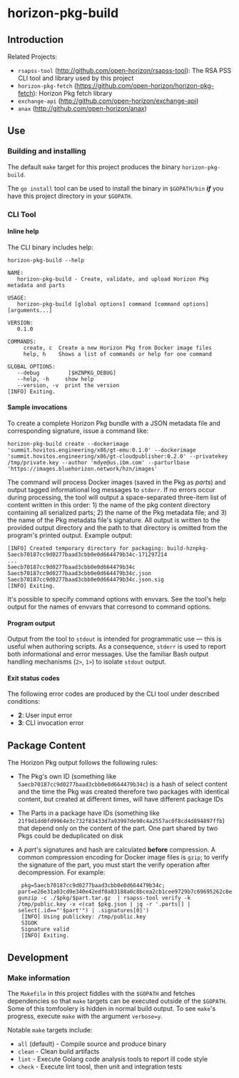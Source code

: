 # horizon-pkg-build

## Introduction

Related Projects:

* `rsapss-tool` (http://github.com/open-horizon/rsapss-tool): The RSA PSS CLI tool and library used by this project
* `horizon-pkg-fetch` (https://github.com/open-horizon/horizon-pkg-fetch): Horizon Pkg fetch library
* `exchange-api` (http://github.com/open-horizon/exchange-api)
* `anax` (http://github.com/open-horizon/anax)

## Use

### Building and installing

The default `make` target for this project produces the binary `horizon-pkg-build`.

The `go install` tool can be used to install the binary in `$GOPATH/bin` _**if**_ you have this project directory in your `$GOPATH`.

### CLI Tool

#### Inline help

The CLI binary includes help:

    horizon-pkg-build --help

    NAME:
       horizon-pkg-build - Create, validate, and upload Horizon Pkg metadata and parts

    USAGE:
       horizon-pkg-build [global options] command [command options] [arguments...]

    VERSION:
       0.1.0

    COMMANDS:
         create, c  Create a new Horizon Pkg from Docker image files
         help, h    Shows a list of commands or help for one command

    GLOBAL OPTIONS:
       --debug         [$HZNPKG_DEBUG]
       --help, -h     show help
       --version, -v  print the version
    [INFO] Exiting.


#### Sample invocations

To create a complete Horizon Pkg bundle with a JSON metadata file and corresponding signature, issue a command like:

    horizon-pkg-build create --dockerimage 'summit.hovitos.engineering/x86/gt-emu:0.1.0' --dockerimage 'summit.hovitos.engineering/x86/gt-cloudpublisher:0.2.0' --privatekey /tmp/private.key --author 'mdye@us.ibm.com' --parturlbase 'https://images.bluehorizon.network/hzn/images'

The command will process Docker images (saved in the Pkg as *parts*) and output tagged informational log messages to `stderr`. If no errors occur during processing, the tool will output a space-separated three-item list of content written in this order: 1) the name of the pkg content directory containing all serialized parts; 2) the name of the Pkg metadata file; and 3) the name of the Pkg metadata file's signature. All output is written to the provided output directory and the path to that directory is omitted from the program's printed output. Example output:

    [INFO] Created temporary directory for packaging: build-hznpkg-5aecb70187cc9d0277baad3cbb0e0d664479b34c-171297214
    ...
    5aecb70187cc9d0277baad3cbb0e0d664479b34c 5aecb70187cc9d0277baad3cbb0e0d664479b34c.json 5aecb70187cc9d0277baad3cbb0e0d664479b34c.json.sig
    [INFO] Exiting.

It's possible to specify command options with envvars.  See the tool's help output for the names of envvars that corresond to command options.

#### Program output

Output from the tool to `stdout` is intended for programmatic use — this is useful when authoring scripts. As a consequence, `stderr` is used to report both informational and error messages. Use the familiar Bash output handling mechanisms (`2>`, `1>`) to isolate `stdout` output.

#### Exit status codes

The following error codes are produced by the CLI tool under described conditions:

 * **2**: User input error
 * **3**: CLI invocation error

## Package Content

The Horizon Pkg output follows the following rules:

 * The Pkg's own ID (something like `5aecb70187cc9d0277baad3cbb0e0d664479b34c`) is a hash of select content and the time the Pkg was created therefore two packages with identical content, but created at different times, will have different package IDs
 * The Parts in a package have IDs (something like `21f9d1dd0fd9964e3c732f83433d7a93997de90c4a2557ac0f8cd4d894897ffb`) that depend only on the content of the part. One part shared by two Pkgs could be deduplicated on disk
 * A *part*'s signatures and hash are calculated **before** compression. A common compression encoding for Docker image files is `gzip`; to verify the signature of the part, you must start the verify operation after decompression. For example:

        pkg=5aecb70187cc9d0277baad3cbb0e0d664479b34c; part=e26e31a03cd9e340e42edf0a83188a0c8bcea2cb1cee9729b7c69695262c8eb8; gunzip -c ./$pkg/$part.tar.gz  | rsapss-tool verify -k /tmp/public.key -x <(cat $pkg.json | jq -r '.parts[] | select(.id=="'$part'") | .signatures[0]')
        [INFO] Using publickey: /tmp/public.key
        SIGOK
        Signature valid
        [INFO] Exiting.

## Development

### Make information

The `Makefile` in this project fiddles with the `$GOPATH` and fetches dependencies so that `make` targets can be executed outside of the `$GOPATH`. Some of this tomfoolery is hidden in normal build output. To see `make`'s progress, execute `make` with the argument `verbose=y`.

Notable `make` targets include:

 * `all` (default) - Compile source and produce binary
 * `clean` - Clean build artifacts
 * `lint` - Execute Golang code analysis tools to report ill code style
 * `check` - Execute lint toosl, then unit and integration tests
